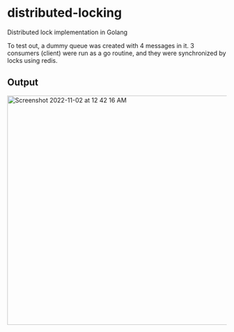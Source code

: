 # distributed-locking
Distributed lock implementation in Golang

To test out, a dummy queue was created with 4 messages in it. 3 consumers (client) were run as a go routine, and they were synchronized by locks using redis. 

## Output

<img width="526" alt="Screenshot 2022-11-02 at 12 42 16 AM" src="https://user-images.githubusercontent.com/12581295/199319478-65314819-621d-4d37-ad59-745bb674fe30.png">
